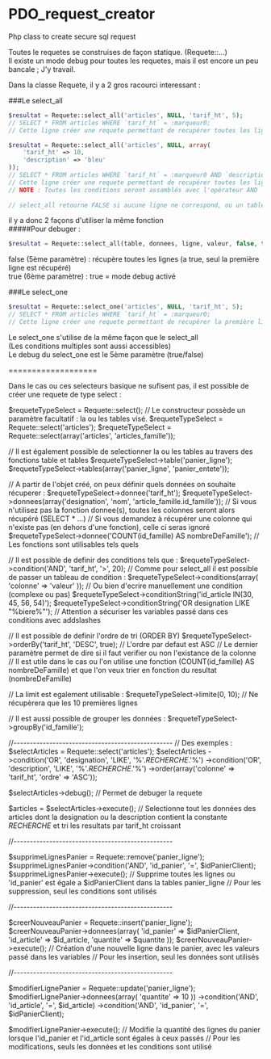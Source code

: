 PDO_request_creator
===================

Php class to create secure sql request   

Toutes le requetes se construises de façon statique. (Requete::...)     
Il existe un mode debug pour toutes les requetes, mais il est encore un peu bancale ; J'y travail.    


Dans la classe Requete, il y a 2 gros racourci interessant :    

###Le select_all   
```php
$resultat = Requete::select_all('articles', NULL, 'tarif_ht', 5);   
// SELECT * FROM articles WHERE `tarif_ht` = :marqueur0;    
// Cette ligne créer une requete permettant de recupérer toutes les lignes de la table article dont la colonne 'tarif_ht' est égale à 5
```

```php
$resultat = Requete::select_all('articles', NULL, array(    
	'tarif_ht' => 10,    
	'description' => 'bleu'    
));   
// SELECT * FROM articles WHERE `tarif_ht` = :marqueur0 AND `description` = :marqueur1;    
// Cette ligne créer une requete permettant de recupérer toutes les lignes de la table article dont la colonne 'tarif_ht' est égale a 10 ET la valeur de la colonne 'description' est bleu     
// NOTE : Toutes les conditions seront assamblés avec l'opérateur AND     
     
// select_all retourne FALSE si aucune ligne ne correspond, ou un tableau contenant la ou les lignes qui correspondent
```

il y a donc 2 façons d'utiliser la même fonction    
#####Pour debuger :    
```php
$resultat = Requete::select_all(table, donnees, ligne, valeur, false, true);
```
false (5ème paramètre) : récupère toutes les lignes (a true, seul la première ligne est récupéré)    
true (6ème paramètre) : true = mode debug activé    

###Le select_one

```php
$resultat = Requete::select_one('articles', NULL, 'tarif_ht', 5);    
// SELECT * FROM articles WHERE `tarif_ht` = :marqueur0;
// Cette ligne créer une requete permettant de recupérer la première ligne de la table article dont la colonne 'tarif_ht' est égale à 5
```

Le select_one s'utilise de la même façon que le select_all   
(Les conditions multiples sont aussi accessibles)    
Le debug du select_one est le 5ème paramètre (true/false)    

===================

Dans le cas ou ces selecteurs basique ne sufisent pas, il est possible de créer une requete de type select :   

$requeteTypeSelect = Requete::select();
// Le constructeur possède un paramètre facultatif : la ou les tables visé.
$requeteTypeSelect = Requete::select('articles');
$requeteTypeSelect = Requete::select(array('articles', 'articles_famille'));

// Il est également possible de selectionner la ou les tables au travers des fonctions table et tables
$requeteTypeSelect->table('panier_ligne');
$requeteTypeSelect->tables(array('panier_ligne', 'panier_entete'));

// A partir de l'objet créé, on peux définir quels données on souhaite récuperer :
$requeteTypeSelect->donnee('tarif_ht');
$requeteTypeSelect->donnees(array('designation', 'nom', 'article_famille.id_famille'));
// Si vous n'utilisez pas la fonction donnee(s), toutes les colonnes seront alors récupéré (SELECT * ...)
// Si vous demandez à récupérer une colonne qui n'existe pas (en dehors d'une fonction), celle ci seras ignoré
$requeteTypeSelect->donnee('COUNT(id_famille) AS nombreDeFamille');
// Les fonctions sont utilisables tels quels

// Il est possible de definir des conditions tels que :
$requeteTypeSelect->condition('AND', 'tarif_ht', '>', 20);
// Comme pour select_all il est possible de passer un tableau de condition : 
$requeteTypeSelect->conditions(array(
	'colonne' => 'valeur'
));
// Ou bien d'ecrire manuellement une condition (complexe ou pas)
$requeteTypeSelect->conditionString('id_article IN(30, 45, 56, 54)');
$requeteTypeSelect->conditionString('OR designation LIKE "%biere%"');
// Attention a sécuriser les variables passé dans ces conditions avec addslashes

// Il est possible de definir l'ordre de tri (ORDER BY)
$requeteTypeSelect->orderBy('tarif_ht', 'DESC', true);
// L'ordre par defaut est ASC
// Le dernier paramètre permet de dire si il faut verifier ou non l'existance de la colonne
// Il est utile dans le cas ou l'on utilise une fonction (COUNT(id_famille) AS nombreDeFamille) et que l'on veux trier en fonction du resultat (nombreDeFamille)

// La limit est egalement utilisable :
$requeteTypeSelect->limite(0, 10);
// Ne récupèrera que les 10 premières lignes

// Il est aussi possible de grouper les données :
$requeteTypeSelect->groupBy('id_famille');

//-------------------------------------------------
// Des exemples :
$selectArticles = Requete::select('articles');
$selectArticles
	->condition('OR', 'designation', 'LIKE', '%'._RECHERCHE_.'%')
	->condition('OR', 'description', 'LIKE', '%'._RECHERCHE_.'%')
	->order(array('colonne' => 'tarif_ht', 'ordre' => 'ASC'));

$selectArticles->debug(); // Permet de debuger la requete

$articles = $selectArticles->execute();
// Selectionne tout les données des articles dont la designation ou la description contient la constante _RECHERCHE_ et tri les resultats par tarif_ht croissant

//-------------------------------------------------

$supprimeLignesPanier = Requete::remove('panier_ligne');
$supprimeLignesPanier->condition('AND', 'id_panier', '=', $idPanierClient);
$supprimeLignesPanier->execute();
// Supprime toutes les lignes ou 'id_panier' est égale a $idPanierClient dans la tables panier_ligne
// Pour les suppression, seul les conditions sont utilisés

//-------------------------------------------------

$creerNouveauPanier = Requete::insert('panier_ligne');
$creerNouveauPanier->donnees(array(
	'id_panier' => $idPanierClient,
	'id_article' => $id_article,
	'quantite' => $quantite
));
$creerNouveauPanier->execute();
// Création d'une nouvelle ligne dans le panier, avec les valeurs passé dans les variables
// Pour les insertion, seul les données sont utilisés

//-------------------------------------------------

$modifierLignePanier = Requete::update('panier_ligne');
$modifierLignePanier->donnees(array(
		'quantite' => 10
	))
	->condition('AND', 'id_article', '=', $id_article)
	->condition('AND', 'id_panier', '=', $idPanierClient);

$modifierLignePanier->execute();
// Modifie la quantité des lignes du panier lorsque l'id_panier et l'id_article sont égales à ceux passés
// Pour les modifications, seuls les données et les conditions sont utilisé
